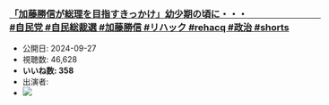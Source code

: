 ### [「加藤勝信が総理を目指すきっかけ」幼少期の頃に・・・　　　　　　　　#自民党 #自民総裁選 #加藤勝信 #リハック #rehacq #政治 #shorts](https://www.youtube.com/watch?v=6VAmDA6C7fM)
-   公開日: 2024-09-27
-   視聴数: 46,628
-   **いいね数: 358**
-   出演者: 
- [![](https://img.youtube.com/vi/6VAmDA6C7fM/hqdefault.jpg)](https://www.youtube.com/watch?v=6VAmDA6C7fM)
